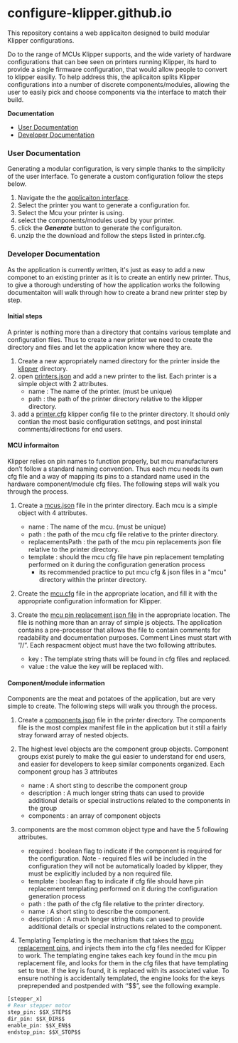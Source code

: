 # configure-klipper.github.io

This repository contains a web applicaiton designed to build modular Klipper configurations. 

Do to the range of MCUs Klipper supports, and the wide variety of hardware configurations that can bee seen on printers running Klipper, its hard to provide a single firmware configuration, that would allow people to convert to klipper easilly.
To help address this, the aplicaiton splits Klipper configurations into a number of discrete components/modules, allowing the user to easily pick and choose components via the interface to match their build.

**Documentation**
- [User Documentation](#user-documentation)
- [Developer Documentation](#developer-documentation)

### User Documentation
Generating a modular configuration, is very simple thanks to the simplicity of the user interface. To generate a custom configuration follow the steps below.
1. Navigate the the [applicaiton interface](https://configure-klipper.github.io/).
2. Select the printer you want to generate a configuration for. 
3. Select the Mcu your printer is using.
4. select the components/modules used by your printer.
5. click the **_Generate_** button to generate the configuraiton.
6. unzip the the download and follow the steps listed in printer.cfg.

### Developer Documentation
As the application is currently written, it's just as easy to add a new componet to an existing printer as it is to create an entirly new printer. Thus, to give a thorough understing of how the application works the following documentaiton will  walk through how to create a brand new printer step by step.

#### Initial steps
A printer is nothing more than a directory that contains various template and configuration files. Thus to create a new printer we need to create the directory and files and let the application know where they are.

1. Create a new appropriately named directory for the printer inside the [klipper](https://github.com/configure-klipper/configure-klipper.github.io/tree/main/klipper) directory. 
2. open [printers.json](https://github.com/configure-klipper/configure-klipper.github.io/blob/main/klipper/printers.json) and add a new printer to the list. Each printer is a simple object with 2 attributes. 
    - name : The name of the printer. (must be unique)
    - path : the path of the printer directory relative to the klipper directory.
3. add a [printer.cfg](https://github.com/configure-klipper/configure-klipper.github.io/blob/main/klipper/railcore-2-300zl/printer.cfg) klipper config file to the printer directory. It should only contian the most basic configuration setitngs, and post ininstal comments/directions for end users.

#### MCU informaiton
Klipper relies on pin names to function properly, but mcu manufacturers don’t follow a standard naming convention. Thus each mcu needs its own cfg file and a way of mapping its pins to a standard name used in the hardware component/module cfg files. The following steps will walk you through the process.

1.  Create a [mcus.json](https://github.com/configure-klipper/configure-klipper.github.io/blob/main/klipper/railcore-2-300zl/mcus.json) file in the printer directory.  Each mcu is a simple object with 4 attributes. 
    - name : The name of the mcu. (must be unique)
    - path : the path of the mcu cfg file relative to the printer directory.
    - replacementsPath : the path of the mcu pin replacements json file relative to the printer directory. 
    - template : should the mcu cfg file have pin replacement templating performed on it during the configuration generation process 
        - its recommended practice to put mcu cfg & json files in a "mcu" directory within the printer directory.

2. Create the [mcu.cfg](https://github.com/configure-klipper/configure-klipper.github.io/blob/main/klipper/railcore-2-300zl/mcu/duet2-duex5.cfg) file in the appropriate location, and fill it with the appropriate configuration information for Klipper.
3. Create the [mcu pin replacement json file](https://github.com/configure-klipper/configure-klipper.github.io/blob/main/klipper/railcore-2-300zl/mcu/duet2-duex5.json) in the appropriate location. The file is nothing more than an array of simple js objects. The application contains a pre-processor that allows the file to contain comments for readability and documentation purposes. Comment Lines must start with ”//”. Each respacment object must have the two following attributes.
    - key : The template string thats will be found in cfg files and replaced.
    - value : the value the key will be replaced with.

#### Component/module information
Components are the meat and potatoes of the application, but are very simple to create. The following steps will walk you through the process.

1. Create a [components.json](https://github.com/configure-klipper/configure-klipper.github.io/blob/main/klipper/railcore-2-300zl/components.json) file in the printer directory. The components file is the most complex manifest file in the application but it still a fairly stray forward array of nested objects.

2. The highest level objects are the component group objects. Component groups exist purely to make the gui easier to understand for end users, and easier for developers to keep similar components organized. Each component group has 3 attributes
    - name : A short sting to describe the component group
    - description : A much longer string thats can used to provide additional details or special instructions related to the components in the group   
    - components : an array of component objects

3. components are the most common object type and have the 5 following attributes.
    - required : boolean flag to indicate if the component is required for the configuration. Note - required files will be included in the configuration they will not be automatically loaded by klipper, they must be explicitly included by a non required file. 
    - template : boolean flag to indicate if cfg file should have pin replacement templating performed on it during the configuration generation process
    - path : the path of the cfg file relative to the printer directory.
    - name : A short sting to describe the component.
    - description : A much longer string thats can used to provide additional details or special instructions related to the component.

4. Templating
Templating is the mechanism that takes the [mcu replacement pins](https://github.com/configure-klipper/configure-klipper.github.io/blob/main/klipper/railcore-2-300zl/mcu/duet2-duex5.json), and injects them into the cfg files needed for Klipper to work. The templating engine takes each key found in the mcu pin replacement file, and looks for them in the cfg files that have templating set to true. If the key is found, it is replaced with its associated value. To ensure nothing is accidentally templated, the engine looks for the keys preprepended and postpended with ‘’$$”, see the following example. 
```python
[stepper_x]
# Rear stepper motor
step_pin: $$X_STEP$$
dir_pin: $$X_DIR$$
enable_pin: $$X_EN$$
endstop_pin: $$X_STOP$$
```


